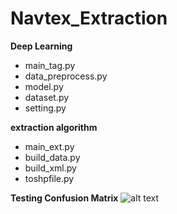 # Navtex_Extraction
**Deep Learning**
- main_tag.py
- data_preprocess.py
- model.py
- dataset.py
- setting.py

**extraction algorithm**
- main_ext.py
- build_data.py
- build_xml.py
- toshpfile.py


**Testing Confusion Matrix**
![alt text](https://i.imgur.com/uVk6VbO.png)
